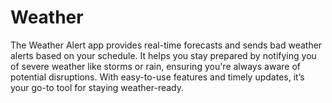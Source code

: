 # Weather
The Weather Alert app provides real-time forecasts and sends bad weather alerts based on your schedule. It helps you stay prepared by notifying you of severe weather like storms or rain, ensuring you're always aware of potential disruptions. With easy-to-use features and timely updates, it’s your go-to tool for staying weather-ready.
